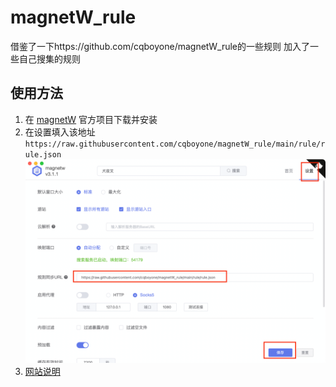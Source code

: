 # magnetW_rule
借鉴了一下https://github.com/cqboyone/magnetW_rule的一些规则
加入了一些自己搜集的规则


## 使用方法
1. 在 [magnetW](https://github.com/xiandanin/magnetW) 官方项目下载并安装
2. 在设置填入该地址
`https://raw.githubusercontent.com/cqboyone/magnetW_rule/main/rule/rule.json`
![img.png](pic/img.png)
3. [网站说明](./rule/网站说明.md)
